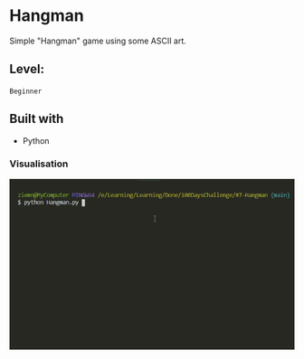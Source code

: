 # Hangman

Simple "Hangman" game using some ASCII art.

## Level:
    Beginner

## Built with
* Python

### Visualisation

![](visualisation.gif)
